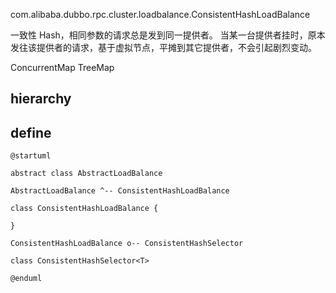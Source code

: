 com.alibaba.dubbo.rpc.cluster.loadbalance.ConsistentHashLoadBalance

一致性 Hash，相同参数的请求总是发到同一提供者。
当某一台提供者挂时，原本发往该提供者的请求，基于虚拟节点，平摊到其它提供者，不会引起剧烈变动。

ConcurrentMap
TreeMap

## hierarchy
## define
```plantuml
@startuml

abstract class AbstractLoadBalance

AbstractLoadBalance ^-- ConsistentHashLoadBalance

class ConsistentHashLoadBalance {

}

ConsistentHashLoadBalance o-- ConsistentHashSelector

class ConsistentHashSelector<T>

@enduml
```